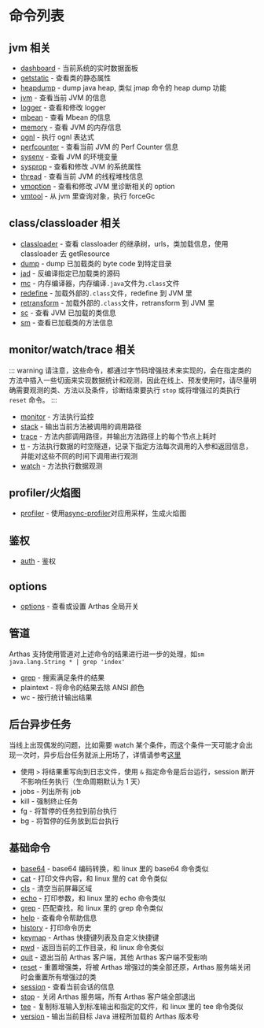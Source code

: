 # 命令列表

## jvm 相关

- [dashboard](dashboard.md) - 当前系统的实时数据面板
- [getstatic](getstatic.md) - 查看类的静态属性
- [heapdump](heapdump.md) - dump java heap, 类似 jmap 命令的 heap dump 功能
- [jvm](jvm.md) - 查看当前 JVM 的信息
- [logger](logger.md) - 查看和修改 logger
- [mbean](mbean.md) - 查看 Mbean 的信息
- [memory](memory.md) - 查看 JVM 的内存信息
- [ognl](ognl.md) - 执行 ognl 表达式
- [perfcounter](perfcounter.md) - 查看当前 JVM 的 Perf Counter 信息
- [sysenv](sysenv.md) - 查看 JVM 的环境变量
- [sysprop](sysprop.md) - 查看和修改 JVM 的系统属性
- [thread](thread.md) - 查看当前 JVM 的线程堆栈信息
- [vmoption](vmoption.md) - 查看和修改 JVM 里诊断相关的 option
- [vmtool](vmtool.md) - 从 jvm 里查询对象，执行 forceGc

## class/classloader 相关

- [classloader](classloader.md) - 查看 classloader 的继承树，urls，类加载信息，使用 classloader 去 getResource
- [dump](dump.md) - dump 已加载类的 byte code 到特定目录
- [jad](jad.md) - 反编译指定已加载类的源码
- [mc](mc.md) - 内存编译器，内存编译`.java`文件为`.class`文件
- [redefine](redefine.md) - 加载外部的`.class`文件，redefine 到 JVM 里
- [retransform](retransform.md) - 加载外部的`.class`文件，retransform 到 JVM 里
- [sc](sc.md) - 查看 JVM 已加载的类信息
- [sm](sm.md) - 查看已加载类的方法信息

## monitor/watch/trace 相关

::: warning
请注意，这些命令，都通过字节码增强技术来实现的，会在指定类的方法中插入一些切面来实现数据统计和观测，因此在线上、预发使用时，请尽量明确需要观测的类、方法以及条件，诊断结束要执行 `stop` 或将增强过的类执行 `reset` 命令。
:::

- [monitor](monitor.md) - 方法执行监控
- [stack](stack.md) - 输出当前方法被调用的调用路径
- [trace](trace.md) - 方法内部调用路径，并输出方法路径上的每个节点上耗时
- [tt](tt.md) - 方法执行数据的时空隧道，记录下指定方法每次调用的入参和返回信息，并能对这些不同的时间下调用进行观测
- [watch](watch.md) - 方法执行数据观测

## profiler/火焰图

- [profiler](profiler.md) - 使用[async-profiler](https://github.com/jvm-profiling-tools/async-profiler)对应用采样，生成火焰图

## 鉴权

- [auth](auth.md) - 鉴权

## options

- [options](options.md) - 查看或设置 Arthas 全局开关

## 管道

Arthas 支持使用管道对上述命令的结果进行进一步的处理，如`sm java.lang.String * | grep 'index'`

- [grep](grep.md) - 搜索满足条件的结果
- plaintext - 将命令的结果去除 ANSI 颜色
- wc - 按行统计输出结果

## 后台异步任务

当线上出现偶发的问题，比如需要 watch 某个条件，而这个条件一天可能才会出现一次时，异步后台任务就派上用场了，详情请参考[这里](async.md)

- 使用 `>` 将结果重写向到日志文件，使用 `&` 指定命令是后台运行，session 断开不影响任务执行（生命周期默认为 1 天）
- jobs - 列出所有 job
- kill - 强制终止任务
- fg - 将暂停的任务拉到前台执行
- bg - 将暂停的任务放到后台执行

## 基础命令

- [base64](base64.md) - base64 编码转换，和 linux 里的 base64 命令类似
- [cat](cat.md) - 打印文件内容，和 linux 里的 cat 命令类似
- [cls](cls.md) - 清空当前屏幕区域
- [echo](echo.md) - 打印参数，和 linux 里的 echo 命令类似
- [grep](grep.md) - 匹配查找，和 linux 里的 grep 命令类似
- [help](help.md) - 查看命令帮助信息
- [history](history.md) - 打印命令历史
- [keymap](keymap.md) - Arthas 快捷键列表及自定义快捷键
- [pwd](pwd.md) - 返回当前的工作目录，和 linux 命令类似
- [quit](quit.md) - 退出当前 Arthas 客户端，其他 Arthas 客户端不受影响
- [reset](reset.md) - 重置增强类，将被 Arthas 增强过的类全部还原，Arthas 服务端关闭时会重置所有增强过的类
- [session](session.md) - 查看当前会话的信息
- [stop](stop.md) - 关闭 Arthas 服务端，所有 Arthas 客户端全部退出
- [tee](tee.md) - 复制标准输入到标准输出和指定的文件，和 linux 里的 tee 命令类似
- [version](version.md) - 输出当前目标 Java 进程所加载的 Arthas 版本号

